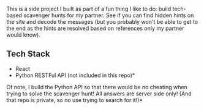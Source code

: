 This is a side project I built as part of a fun thing I like to do: build tech-based scavenger hunts for my partner. See if you can find hidden hints on the site and decode the messages (but you probably won't be able to get to the end as the hints are resolved based on references only my partner would know).

## Tech Stack

- React
- Python RESTFul API (not included in this repo)\*

Of note, I build the Python API so that there would be no cheating when trying to solve the scavenger hunt! All answers are server side only! (And that repo is private, so no use trying to search for it!)\*
